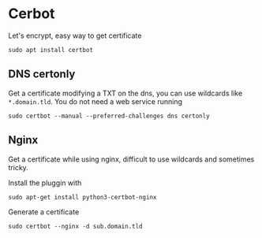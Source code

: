 # Cerbot

Let's encrypt, easy way to get certificate

    sudo apt install certbot

## DNS certonly

Get a certificate modifying a TXT on the dns, you can use wildcards like `*.domain.tld`. You do not need a web service running

    sudo certbot --manual --preferred-challenges dns certonly

## Nginx

Get a certificate while using nginx, difficult to use wildcards and sometimes tricky.

Install the pluggin with 

    sudo apt-get install python3-certbot-nginx

Generate a certificate

    sudo certbot --nginx -d sub.domain.tld